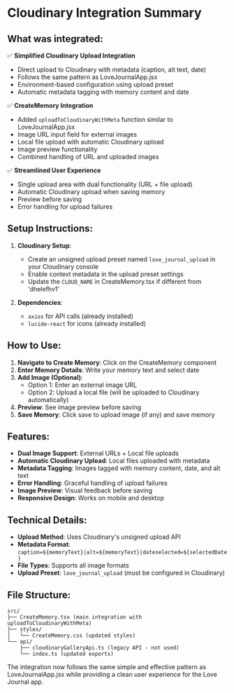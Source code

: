 # Cloudinary Integration Summary

## What was integrated:

✅ **Simplified Cloudinary Upload Integration**
- Direct upload to Cloudinary with metadata (caption, alt text, date)
- Follows the same pattern as LoveJournalApp.jsx
- Environment-based configuration using upload preset
- Automatic metadata tagging with memory content and date

✅ **CreateMemory Integration**
- Added `uploadToCloudinaryWithMeta` function similar to LoveJournalApp.jsx
- Image URL input field for external images
- Local file upload with automatic Cloudinary upload
- Image preview functionality
- Combined handling of URL and uploaded images

✅ **Streamlined User Experience**
- Single upload area with dual functionality (URL + file upload)
- Automatic Cloudinary upload when saving memory
- Preview before saving
- Error handling for upload failures

## Setup Instructions:

1. **Cloudinary Setup**: 
   - Create an unsigned upload preset named `love_journal_upload` in your Cloudinary console
   - Enable context metadata in the upload preset settings
   - Update the `CLOUD_NAME` in CreateMemory.tsx if different from 'dhelefhv1'

2. **Dependencies**: 
   - `axios` for API calls (already installed)
   - `lucide-react` for icons (already installed)

## How to Use:

1. **Navigate to Create Memory**: Click on the CreateMemory component
2. **Enter Memory Details**: Write your memory text and select date
3. **Add Image (Optional)**:
   - Option 1: Enter an external image URL
   - Option 2: Upload a local file (will be uploaded to Cloudinary automatically)
4. **Preview**: See image preview before saving
5. **Save Memory**: Click save to upload image (if any) and save memory

## Features:

- **Dual Image Support**: External URLs + Local file uploads
- **Automatic Cloudinary Upload**: Local files uploaded with metadata
- **Metadata Tagging**: Images tagged with memory content, date, and alt text
- **Error Handling**: Graceful handling of upload failures
- **Image Preview**: Visual feedback before saving
- **Responsive Design**: Works on mobile and desktop

## Technical Details:

- **Upload Method**: Uses Cloudinary's unsigned upload API
- **Metadata Format**: `caption=${memoryText}|alt=${memoryText}|dateselected=${selectedDate}`
- **File Types**: Supports all image formats
- **Upload Preset**: `love_journal_upload` (must be configured in Cloudinary)

## File Structure:

```
src/
├── CreateMemory.tsx (main integration with uploadToCloudinaryWithMeta)
├── styles/
│   └── CreateMemory.css (updated styles)
└── api/
    ├── cloudinaryGalleryApi.ts (legacy API - not used)
    └── index.ts (updated exports)
```

The integration now follows the same simple and effective pattern as LoveJournalApp.jsx while providing a clean user experience for the Love Journal app.
